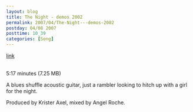 ```yaml
---
layout: blog
title: The Night - demos 2002
permalink: 2007/04/The-Night---demos-2002
postday: 04/08 2007
posttime: 10_39
categories: [Song]
---
```


<a href="http://kristeraxel.com/media/vault/01thenight.mp3">link</a>

<br />5:17 minutes (7.25 MB)<p>A blues shuffle acoustic guitar, just a rambler looking to hitch up with a girl for the night.</p>
<p>Produced by Krister Axel, mixed by Angel Roche.</p>
